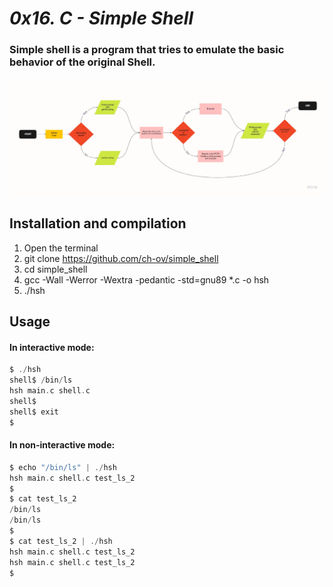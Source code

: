 # _0x16. C - Simple Shell_
### Simple shell is a program that tries to emulate the basic behavior of the original Shell.
![Flowchart](Flowchart_shell.png)
## Installation and compilation
1. Open the terminal
2. git clone https://github.com/ch-ov/simple_shell
3. cd simple_shell
4. gcc -Wall -Werror -Wextra -pedantic -std=gnu89 *.c -o hsh
5. ./hsh
## Usage
#### In interactive mode:
```C
$ ./hsh
shell$ /bin/ls
hsh main.c shell.c
shell$
shell$ exit
$
```
#### In non-interactive mode:
```C
$ echo "/bin/ls" | ./hsh
hsh main.c shell.c test_ls_2
$
$ cat test_ls_2
/bin/ls
/bin/ls
$
$ cat test_ls_2 | ./hsh
hsh main.c shell.c test_ls_2
hsh main.c shell.c test_ls_2
$
```
